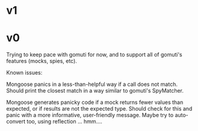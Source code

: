 v1
==

v0
==

Trying to keep pace with gomuti for now, and to support all of gomuti's features (mocks, spies, etc).

Known issues:

Mongoose panics in a less-than-helpful way if a call does not match. Should print the closest match in a way similar to gomuti's SpyMatcher.

Mongoose generates panicky code if a mock returns fewer values than expected, or if results are not the expected type. Should check for this
and panic with a more informative, user-friendly message. Maybe try to auto-convert too, using reflection ... hmm....

